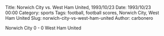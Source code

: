 Title: Norwich City vs. West Ham United, 1993/10/23
Date: 1993/10/23 00:00
Category: sports
Tags: football, football scores, Norwich City, West Ham United
Slug: norwich-city-vs-west-ham-united
Author: carbonero


Norwich City 0 - 0 West Ham United
